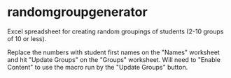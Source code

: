 # randomgroupgenerator
Excel spreadsheet for creating random groupings of students (2-10 groups of 10 or less).

Replace the numbers with student first names on the "Names" worksheet and hit "Update Groups" on the "Groups" worksheet. Will need to "Enable Content" to use the macro run by the "Update Groups" button.
